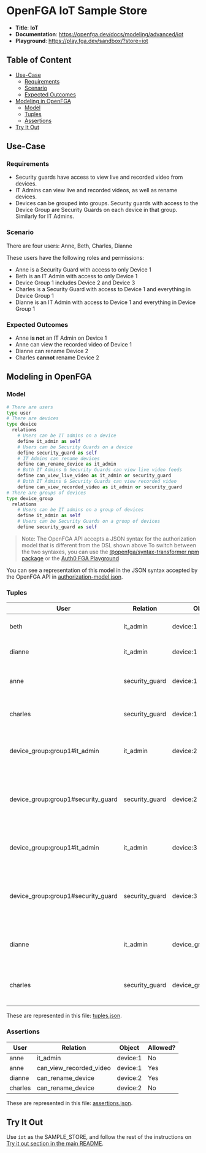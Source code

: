 # OpenFGA IoT Sample Store

* **Title**: **IoT** 
* **Documentation**: https://openfga.dev/docs/modeling/advanced/iot
* **Playground**: https://play.fga.dev/sandbox/?store=iot

## Table of Content
- [Use-Case](#use-case)
  - [Requirements](#requirements)
  - [Scenario](#scenario)
  - [Expected Outcomes](#expected-outcomes)
- [Modeling in OpenFGA](#modeling-in-openfga)
  - [Model](#model)
  - [Tuples](#tuples)
  - [Assertions](#assertions)
- [Try It Out](#try-it-out)

## Use-Case

### Requirements

- Security guards have access to view live and recorded video from devices.
- IT Admins can view live and recorded videos, as well as rename devices.
- Devices can be grouped into groups. Security guards with access to the Device Group are Security Guards on each device in that group. Similarly for IT Admins.

### Scenario

There are four users: Anne, Beth, Charles, Dianne

These users have the following roles and permissions:
- Anne is a Security Guard with access to only Device 1
- Beth is an IT Admin with access to only Device 1
- Device Group 1 includes Device 2 and Device 3
- Charles is a Security Guard with access to Device 1 and everything in Device Group 1
- Dianne is an IT Admin with access to Device 1 and everything in Device Group 1

### Expected Outcomes

- Anne **is not** an IT Admin on Device 1
- Anne can view the recorded video of Device 1
- Dianne can rename Device 2
- Charles **cannot** rename Device 2

## Modeling in OpenFGA

### Model

```python
# There are users
type user
# There are devices
type device
  relations
    # Users can be IT admins on a device
    define it_admin as self
    # Users can be Security Guards on a device
    define security_guard as self
    # IT Admins can rename devices
    define can_rename_device as it_admin
    # Both IT Admins & Security Guards can view live video feeds
    define can_view_live_video as it_admin or security_guard
    # Both IT Admins & Security Guards can view recorded video
    define can_view_recorded_video as it_admin or security_guard
# There are groups of devices
type device_group
  relations
    # Users can be IT admins on a group of devices
    define it_admin as self
    # Users can be Security Guards on a group of devices
    define security_guard as self
```

> Note: The OpenFGA API accepts a JSON syntax for the authorization model that is different from the DSL shown above
>       To switch between the two syntaxes, you can use the [@openfga/syntax-transformer npm package](https://www.npmjs.com/package/@openfga/syntax-transformer) or the [Auth0 FGA Playground](https://play.fga.dev)

You can see a representation of this model in the JSON syntax accepted by the OpenFGA API in [authorization-model.json](./authorization-model.json).

### Tuples

| User                               | Relation       | Object              | Description                                                       |
|------------------------------------|----------------|---------------------|-------------------------------------------------------------------|
| beth                               | it_admin       | device:1            | Beth is an IT Admin on Device 1                                   |
| dianne                             | it_admin       | device:1            | Dianne is an IT Admin on Device 1                                 |
| anne                               | security_guard | device:1            | Anne is a Security Guard on Device 1                              |
| charles                            | security_guard | device:1            | Charles is a Security Guard on Device 1                           |
| device_group:group1#it_admin       | it_admin       | device:2            | IT Admins on Device Group 1 are IT Admins on Device 2             |
| device_group:group1#security_guard | security_guard | device:2            | Security Guards on Device Group 1 are Security Guards on Device 2 |
| device_group:group1#it_admin       | it_admin       | device:3            | IT Admins on Device Group 1 are IT Admins on Device 3             |
| device_group:group1#security_guard | security_guard | device:3            | Security Guards on Device Group 1 are Security Guards on Device 3 |
| dianne                             | it_admin       | device_group:group1 | Diane is a Security Guard on Device Group 1                       |
| charles                            | security_guard | device_group:group1 | Charles is a Security Guard on Device Group 1                     |

These are represented in this file: [tuples.json](./tuples.json).

### Assertions

| User    | Relation                | Object   | Allowed? |
|---------|-------------------------|----------|----------|
| anne    | it_admin                | device:1 | No       |
| anne    | can_view_recorded_video | device:1 | Yes      |
| dianne  | can_rename_device       | device:2 | Yes      |
| charles | can_rename_device       | device:2 | No       |

These are represented in this file: [assertions.json](./assertions.json).

## Try It Out

Use `iot` as the SAMPLE_STORE, and follow the rest of the instructions on [Try it out section in the main README](https://github.com/openfga/sample-stores#try-it-out).
